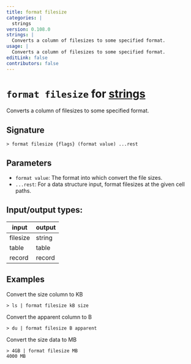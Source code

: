 ```yaml
---
title: format filesize
categories: |
  strings
version: 0.108.0
strings: |
  Converts a column of filesizes to some specified format.
usage: |
  Converts a column of filesizes to some specified format.
editLink: false
contributors: false
---
```

<!-- This file is automatically generated. Please edit the command in https://github.com/nushell/nushell instead. -->

# `format filesize` for [strings](/commands/categories/strings.md)

<div class='command-title'>Converts a column of filesizes to some specified format.</div>

## Signature

```> format filesize {flags} (format value) ...rest```

## Parameters

 -  `format value`: The format into which convert the file sizes.
 -  `...rest`: For a data structure input, format filesizes at the given cell paths.


## Input/output types:

| input    | output |
| -------- | ------ |
| filesize | string |
| table    | table  |
| record   | record |
## Examples

Convert the size column to KB
```nu
> ls | format filesize kB size

```

Convert the apparent column to B
```nu
> du | format filesize B apparent

```

Convert the size data to MB
```nu
> 4GB | format filesize MB
4000 MB
```
